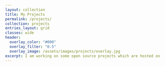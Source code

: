 ```yaml
---
layout: collection
title: My Projects
permalink: /projects/
collection: projects
entries_layout: grid
classes: wide
header:
  overlay_color: "#000"
  overlay_filter: "0.5"
  overlay_image: /assets/images/projects/overlay.jpg
excerpt: I am working on some open source projects which are hosted on GitHub. These projects are listed below.
---
```

